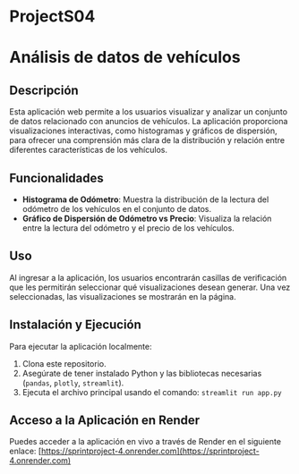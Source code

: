 # ProjectS04

# Análisis de datos de vehículos

## Descripción

Esta aplicación web permite a los usuarios visualizar y analizar un conjunto de datos relacionado con anuncios de vehículos. La aplicación proporciona visualizaciones interactivas, como histogramas y gráficos de dispersión, para ofrecer una comprensión más clara de la distribución y relación entre diferentes características de los vehículos.

## Funcionalidades

- **Histograma de Odómetro**: Muestra la distribución de la lectura del odómetro de los vehículos en el conjunto de datos.
- **Gráfico de Dispersión de Odómetro vs Precio**: Visualiza la relación entre la lectura del odómetro y el precio de los vehículos.

## Uso

Al ingresar a la aplicación, los usuarios encontrarán casillas de verificación que les permitirán seleccionar qué visualizaciones desean generar. Una vez seleccionadas, las visualizaciones se mostrarán en la página.

## Instalación y Ejecución

Para ejecutar la aplicación localmente:

1. Clona este repositorio.
2. Asegúrate de tener instalado Python y las bibliotecas necesarias (`pandas`, `plotly`, `streamlit`).
3. Ejecuta el archivo principal usando el comando: `streamlit run app.py`

## Acceso a la Aplicación en Render

Puedes acceder a la aplicación en vivo a través de Render en el siguiente enlace: [https://sprintproject-4.onrender.com](https://sprintproject-4.onrender.com)